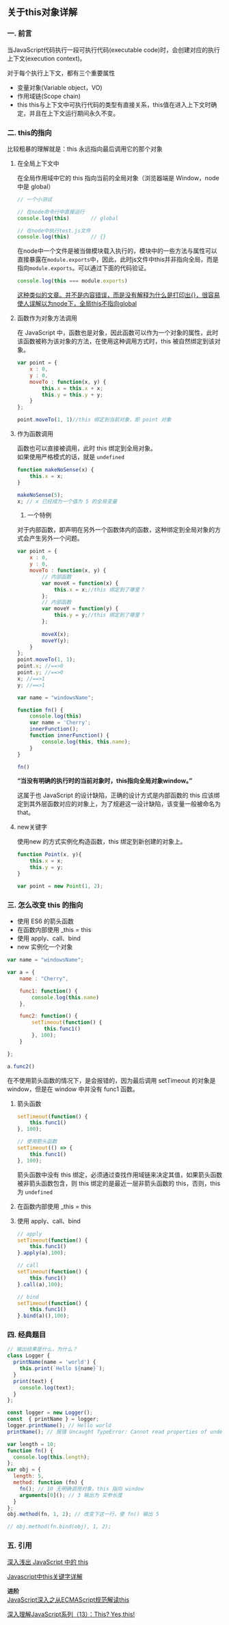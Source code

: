 ## 关于this对象详解

### 一. 前言
当JavaScript代码执行一段可执行代码(executable code)时，会创建对应的执行上下文(execution context)。

对于每个执行上下文，都有三个重要属性
* 变量对象(Variable object，VO)
* 作用域链(Scope chain)
* this
this与上下文中可执行代码的类型有直接关系，this值在进入上下文时确定，并且在上下文运行期间永久不变。

### 二. this的指向
比较粗暴的理解就是：this 永远指向最后调用它的那个对象

1. 在全局上下文中

    在全局作用域中它的 this 指向当前的全局对象（浏览器端是 Window，node 中是 global）

    ```js
    // 一个小测试

    // 在node命令行中直接运行
    console.log(this)       // global

    // 在node中执行test.js文件
    console.log(this)       // {}
    ```
    在node中一个文件是被当做模块载入执行的，模块中的一些方法与属性可以直接暴露在`module.exports`中，因此，此时js文件中this并非指向全局，而是指向`module.exports`。可以通过下面的代码验证。
    ```js
    console.log(this === module.exports)
    ```
    [这种类似的文章。并不是内容错误，而是没有解释为什么是打印出{}，很容易使人误解以为node下，全局this不指向global](https://segmentfault.com/a/1190000002675091)

2. 函数作为对象方法调用

    在 JavaScript 中，函数也是对象，因此函数可以作为一个对象的属性，此时该函数被称为该对象的方法，在使用这种调用方式时，this 被自然绑定到该对象。
    ```js
    var point = { 
        x : 0,
        y : 0,
        moveTo : function(x, y) { 
            this.x = this.x + x; 
            this.y = this.y + y; 
        }
    }; 
    
    point.moveTo(1, 1)//this 绑定到当前对象，即 point 对象
    ```

3. 作为函数调用

    函数也可以直接被调用，此时 this 绑定到全局对象。   
    如果使用严格模式的话，就是 `undefined`
    ```js
    function makeNoSense(x) {
        this.x = x;
    }

    makeNoSense(5);
    x; // x 已经成为一个值为 5 的全局变量
    ```

    1. 一个特例

    对于内部函数，即声明在另外一个函数体内的函数，这种绑定到全局对象的方式会产生另外一个问题。
    ```js
    var point = {
        x : 0,
        y : 0,
        moveTo : function(x, y) {
            // 内部函数
            var moveX = function(x) {
                this.x = x;//this 绑定到了哪里？
            };
            // 内部函数
            var moveY = function(y) {
                this.y = y;//this 绑定到了哪里？
            };
            
            moveX(x);
            moveY(y);
        }
    };
    point.moveTo(1, 1);
    point.x; //==>0
    point.y; //==>0
    x; //==>1
    y; //==>1
    ```

    ```js
    var name = "windowsName";

    function fn() {
        console.log(this)
        var name = 'Cherry';
        innerFunction();
        function innerFunction() {
            console.log(this, this.name);
        }
    }

    fn()
    ```
    **“当没有明确的执行时的当前对象时，this指向全局对象window。”**

    这属于也 JavaScript 的设计缺陷，正确的设计方式是内部函数的 this 应该绑定到其外层函数对应的对象上，为了规避这一设计缺陷，该变量一般被命名为 that。

4. new关键字

    使用new 的方式实例化构造函数，this 绑定到新创建的对象上。
    ```js
    function Point(x, y){
        this.x = x;
        this.y = y;
    }

    var point = new Point(1, 2);
    ```

### 三. 怎么改变 this 的指向
* 使用 ES6 的箭头函数
* 在函数内部使用 _this = this
* 使用 apply、call、bind
* new 实例化一个对象
```js
var name = "windowsName";

var a = {
    name : "Cherry",

    func1: function() {
        console.log(this.name)     
    },

    func2: function() {
        setTimeout(function() {
            this.func1()
        }, 100);
    }

};

a.func2()
```
在不使用箭头函数的情况下，是会报错的，因为最后调用 setTimeout 的对象是 window，但是在 window 中并没有 func1 函数。

1. 箭头函数
    ```js
    setTimeout(function() {
        this.func1()
    }, 100);

    // 使用箭头函数
    setTimeout(() => {
        this.func1()
    }, 100);
    ```
    箭头函数中没有 this 绑定，必须通过查找作用域链来决定其值，如果箭头函数被非箭头函数包含，则 this 绑定的是最近一层非箭头函数的 this，否则，this 为 `undefined`

2. 在函数内部使用 _this = this

3. 使用 apply、call、bind
    ```js
    // apply
    setTimeout(function() {
        this.func1()
    }.apply(a),100);

    // call
    setTimeout(function() {
        this.func1()
    }.call(a),100);

    // bind
    setTimeout(function() {
        this.func1()
    }.bind(a)(),100);
    ```

### 四. 经典题目
```js
// 输出结果是什么，为什么？
class Logger {
  printName(name = 'world') {
    this.print(`Hello ${name}`);
  }
  print(text) {
    console.log(text);
  }
};

const logger = new Logger();
const  { printName } = logger;
logger.printName(); // Hello world
printName(); // 报错 Uncaught TypeError: Cannot read properties of undefined (reading 'print')
```

```js
var length = 10;
function fn() {
  console.log(this.length);
};
var obj = {
  length: 5,
  method: function (fn) {
    fn(); // 10 无明确调用对象，this 指向 window
    arguments[0](); // 3 输出为 实参长度
  }
};
obj.method(fn, 1, 2); // 改变下这一行，使 fn() 输出 5

// obj.method(fn.bind(obj), 1, 2);
```

### 五. 引用
[深入浅出 JavaScript 中的 this](https://www.ibm.com/developerworks/cn/web/1207_wangqf_jsthis/index.html)

[Javascript中this关键字详解](http://www.cnblogs.com/justany/archive/2012/11/01/the_keyword_this_in_javascript.html)

**进阶**  
[JavaScript深入之从ECMAScript规范解读this](https://github.com/mqyqingfeng/Blog/issues/7)

[深入理解JavaScript系列（13）：This? Yes,this!](http://www.cnblogs.com/TomXu/archive/2012/01/17/2310479.html)